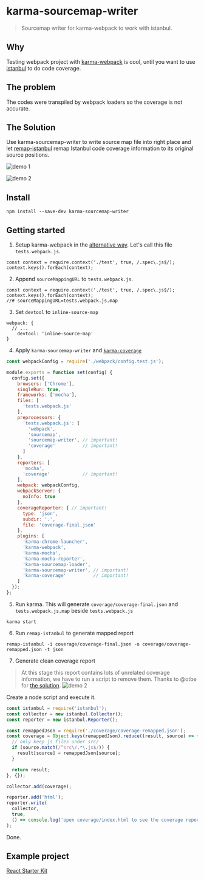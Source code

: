 # karma-sourcemap-writer
> Sourcemap writer for karma-webpack to work with istanbul.

## Why
Testing webpack project with [karma-webpack](https://github.com/webpack/karma-webpack) is cool, until you want to use [istanbul](https://github.com/gotwarlost/istanbul) to do code coverage.

## The problem
The codes were transpiled by webpack loaders so the coverage is not accurate.

## The Solution
Use karma-sourcemap-writer to write source map file into right place and let [remap-istanbul](https://github.com/SitePen/remap-istanbul) remap Istanbul code coverage information to its original source positions.

![demo 1](./demo/demo_1.png)

![demo 2](./demo/demo_2.png)

## Install
```
npm install --save-dev karma-sourcemap-writer
```

## Getting started
1. Setup karma-webpack in the [alternative way](https://github.com/webpack/karma-webpack#alternative-usage). Let's call this file `tests.webpack.js`.

  ```
  const context = require.context('./test', true, /.spec\.js$/);
  context.keys().forEach(context);
  ```

2. Append `sourceMappingURL` to `tests.webpack.js`.

  ```
  const context = require.context('./test', true, /.spec\.js$/);
  context.keys().forEach(context);
  //# sourceMappingURL=tests.webpack.js.map
  ```

3. Set `devtool` to `inline-source-map`

  ```
  webpack: {
    // ...
      devtool: 'inline-source-map'
  }
  ```

4. Apply `karma-sourcemap-writer` and [`karma-coverage`](https://github.com/karma-runner/karma-coverage)

  ```js
  const webpackConfig = require('./webpack/config.test.js');

  module.exports = function set(config) {
    config.set({
      browsers: ['Chrome'],
      singleRun: true,
      frameworks: ['mocha'],
      files: [
        'tests.webpack.js'
      ],
      preprocessors: {
        'tests.webpack.js': [
          'webpack',
          'sourcemap',
          'sourcemap-writer', // important!
          'coverage'          // important!
        ]
      },
      reporters: [
        'mocha',
        'coverage'            // important!
      ],
      webpack: webpackConfig,
      webpackServer: {
        noInfo: true
      },    
      coverageReporter: { // important!
        type: 'json',
        subdir: '.',
        file: 'coverage-final.json'
      },
      plugins: [
        'karma-chrome-launcher',
        'karma-webpack',
        'karma-mocha',
        'karma-mocha-reporter',
        'karma-sourcemap-loader',
        'karma-sourcemap-writer', // important!
        'karma-coverage'          // important!
      ]
    });
  };
  ```

5. Run karma. This will generate `coverage/coverage-final.json` and `tests.webpack.js.map` beside `tests.webpack.js`

  ```
  karma start
  ```

6. Run `remap-istanbul` to generate mapped report

  ```
  remap-istanbul -i coverage/coverage-final.json -o coverage/coverage-remapped.json -t json
  ```

7. Generate clean coverage report
  > At this stage this report contains lots of unrelated coverage information, we have to run a script to remove them. Thanks to @otbe for [the solution](https://github.com/SitePen/remap-istanbul/issues/51#issuecomment-216466344).
  ![demo 2](./demo/demo_3.png)

  Create a node script and execute it.

  ```js
  const istanbul = require('istanbul');
  const collector = new istanbul.Collector();
  const reporter = new istanbul.Reporter();

  const remappedJson = require('./coverage/coverage-remapped.json');
  const coverage = Object.keys(remappedJson).reduce((result, source) => {
    // only keep js files under src/
    if (source.match(/^src\/.*\.js$/)) {
      result[source] = remappedJson[source];
    }

    return result;
  }, {});

  collector.add(coverage);

  reporter.add('html');
  reporter.write(
    collector,
    true,
    () => console.log('open coverage/index.html to see the coverage report.')
  );

  ```
  Done.

## Example project
[React Starter Kit](https://github.com/jas-chen/react-starter-kit)
